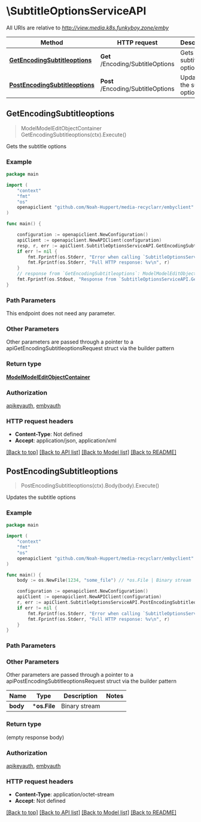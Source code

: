 # \SubtitleOptionsServiceAPI

All URIs are relative to *http://view.media.k8s.funkyboy.zone/emby*

Method | HTTP request | Description
------------- | ------------- | -------------
[**GetEncodingSubtitleoptions**](SubtitleOptionsServiceAPI.md#GetEncodingSubtitleoptions) | **Get** /Encoding/SubtitleOptions | Gets the subtitle options
[**PostEncodingSubtitleoptions**](SubtitleOptionsServiceAPI.md#PostEncodingSubtitleoptions) | **Post** /Encoding/SubtitleOptions | Updates the subtitle options



## GetEncodingSubtitleoptions

> ModelModelEditObjectContainer GetEncodingSubtitleoptions(ctx).Execute()

Gets the subtitle options



### Example

```go
package main

import (
	"context"
	"fmt"
	"os"
	openapiclient "github.com/Noah-Huppert/media-recyclarr/embyclient"
)

func main() {

	configuration := openapiclient.NewConfiguration()
	apiClient := openapiclient.NewAPIClient(configuration)
	resp, r, err := apiClient.SubtitleOptionsServiceAPI.GetEncodingSubtitleoptions(context.Background()).Execute()
	if err != nil {
		fmt.Fprintf(os.Stderr, "Error when calling `SubtitleOptionsServiceAPI.GetEncodingSubtitleoptions``: %v\n", err)
		fmt.Fprintf(os.Stderr, "Full HTTP response: %v\n", r)
	}
	// response from `GetEncodingSubtitleoptions`: ModelModelEditObjectContainer
	fmt.Fprintf(os.Stdout, "Response from `SubtitleOptionsServiceAPI.GetEncodingSubtitleoptions`: %v\n", resp)
}
```

### Path Parameters

This endpoint does not need any parameter.

### Other Parameters

Other parameters are passed through a pointer to a apiGetEncodingSubtitleoptionsRequest struct via the builder pattern


### Return type

[**ModelModelEditObjectContainer**](ModelEditObjectContainer.md)

### Authorization

[apikeyauth](../README.md#apikeyauth), [embyauth](../README.md#embyauth)

### HTTP request headers

- **Content-Type**: Not defined
- **Accept**: application/json, application/xml

[[Back to top]](#) [[Back to API list]](../README.md#documentation-for-api-endpoints)
[[Back to Model list]](../README.md#documentation-for-models)
[[Back to README]](../README.md)


## PostEncodingSubtitleoptions

> PostEncodingSubtitleoptions(ctx).Body(body).Execute()

Updates the subtitle options



### Example

```go
package main

import (
	"context"
	"fmt"
	"os"
	openapiclient "github.com/Noah-Huppert/media-recyclarr/embyclient"
)

func main() {
	body := os.NewFile(1234, "some_file") // *os.File | Binary stream

	configuration := openapiclient.NewConfiguration()
	apiClient := openapiclient.NewAPIClient(configuration)
	r, err := apiClient.SubtitleOptionsServiceAPI.PostEncodingSubtitleoptions(context.Background()).Body(body).Execute()
	if err != nil {
		fmt.Fprintf(os.Stderr, "Error when calling `SubtitleOptionsServiceAPI.PostEncodingSubtitleoptions``: %v\n", err)
		fmt.Fprintf(os.Stderr, "Full HTTP response: %v\n", r)
	}
}
```

### Path Parameters



### Other Parameters

Other parameters are passed through a pointer to a apiPostEncodingSubtitleoptionsRequest struct via the builder pattern


Name | Type | Description  | Notes
------------- | ------------- | ------------- | -------------
 **body** | ***os.File** | Binary stream | 

### Return type

 (empty response body)

### Authorization

[apikeyauth](../README.md#apikeyauth), [embyauth](../README.md#embyauth)

### HTTP request headers

- **Content-Type**: application/octet-stream
- **Accept**: Not defined

[[Back to top]](#) [[Back to API list]](../README.md#documentation-for-api-endpoints)
[[Back to Model list]](../README.md#documentation-for-models)
[[Back to README]](../README.md)

